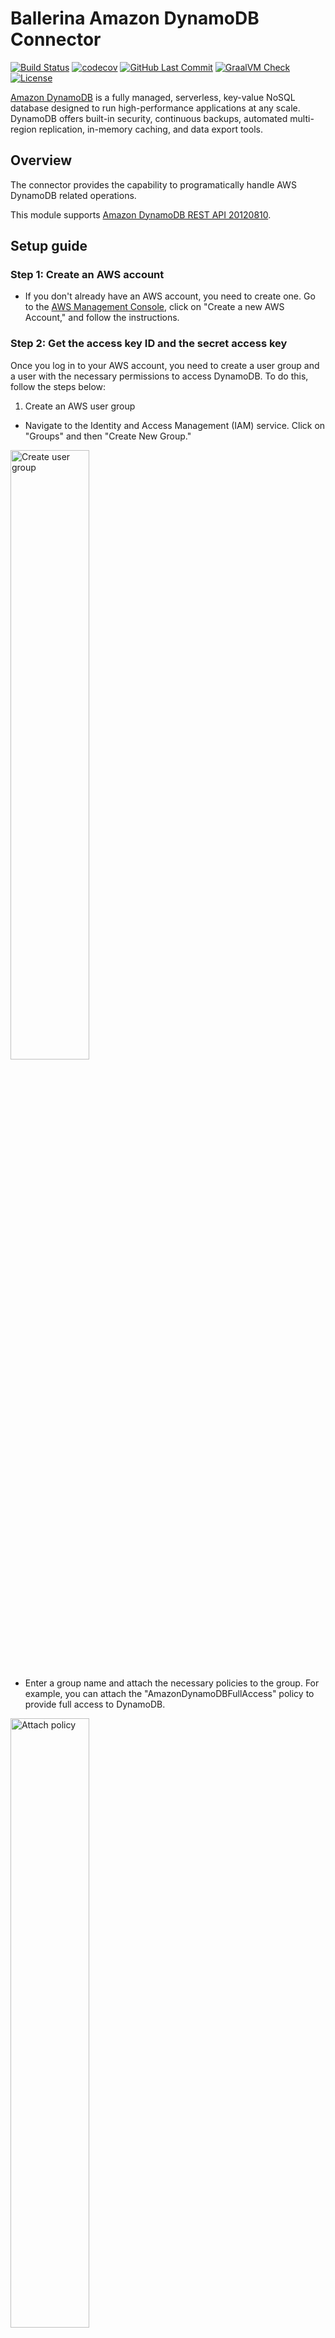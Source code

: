 # Ballerina Amazon DynamoDB Connector 
[![Build Status](https://github.com/ballerina-platform/module-ballerinax-aws.dynamodb/workflows/CI/badge.svg)](https://github.com/ballerina-platform/module-ballerinax-aws.dynamodb/actions?query=workflow%3ACI)
[![codecov](https://codecov.io/gh/ballerina-platform/module-ballerinax-aws.dynamodb/branch/main/graph/badge.svg)](https://codecov.io/gh/ballerina-platform/module-ballerinax-aws.dynamodb)
[![GitHub Last Commit](https://img.shields.io/github/last-commit/ballerina-platform/module-ballerinax-aws.dynamodb.svg)](https://github.com/ballerina-platform/module-ballerinax-aws.dynamodb./commits/master)
[![GraalVM Check](https://github.com/ballerina-platform/module-ballerinax-aws.dynamodb/actions/workflows/build-with-bal-test-native.yml/badge.svg)](https://github.com/ballerina-platform/module-ballerinax-aws.dynamodb/actions/workflows/build-with-bal-test-native.yml)
[![License](https://img.shields.io/badge/License-Apache%202.0-blue.svg)](https://opensource.org/licenses/Apache-2.0)

[Amazon DynamoDB](https://aws.amazon.com/dynamodb/) is a fully managed, serverless, key-value NoSQL database designed to run high-performance applications at any scale. DynamoDB offers built-in security, continuous backups, automated multi-region replication, in-memory caching, and data export tools.

## Overview

The connector provides the capability to programatically handle AWS DynamoDB related operations.

This module supports [Amazon DynamoDB REST API 20120810](https://docs.aws.amazon.com/amazondynamodb/latest/APIReference/Welcome.html).

## Setup guide

### Step 1: Create an AWS account
* If you don't already have an AWS account, you need to create one. Go to the [AWS Management Console](https://console.aws.amazon.com/console/home), click on "Create a new AWS Account," and follow the instructions.

### Step 2: Get the access key ID and the secret access key

Once you log in to your AWS account, you need to create a user group and a user with the necessary permissions to access DynamoDB. To do this, follow the steps below:

1. Create an AWS user group
* Navigate to the Identity and Access Management (IAM) service. Click on "Groups" and then "Create New Group."

<img src=https://raw.githubusercontent.com/ballerina-platform/module-ballerinax-aws.dynamodb/main/docs/resources/create-group.png alt="Create user group" width="50%">

* Enter a group name and attach the necessary policies to the group. For example, you can attach the "AmazonDynamoDBFullAccess" policy to provide full access to DynamoDB.

<img src=https://raw.githubusercontent.com/ballerina-platform/module-ballerinax-aws.dynamodb/main/docs/resources/create-group-policies.png alt="Attach policy" width="50%">

2. Create an IAM user

* In the IAM console, navigate to "Users" and click on "Add user."

<img src=https://raw.githubusercontent.com/ballerina-platform/module-ballerinax-aws.dynamodb/main/docs/resources/create-user.png alt="Add user" width="50%">

* Enter a username, tick the "Provide user access to the AWS Management Console - optional" checkbox, and click "I want to create an IAM user". This will enable programmatic access through access keys.

<img src=https://raw.githubusercontent.com/ballerina-platform/module-ballerinax-aws.dynamodb/main/docs/resources/create-group-policies.png alt="Create IAM user" width="50%">

* Click through the permissions setup, and add the user to the user group we previously created.

<img src=https://raw.githubusercontent.com/ballerina-platform/module-ballerinax-aws.dynamodb/main/docs/resources/create-user-set-permission.png alt="Attach user group" width="50%">

* Review the details and click "Create user."

<img src=https://raw.githubusercontent.com/ballerina-platform/module-ballerinax-aws.dynamodb/main/docs/resources/create-user-review.png alt="Review user" width="50%">

3. Generate access key ID and secret access key

* Once the user is created, you will see a success message. Navigate to the "Users" tab, and select the user you created.

<img src=https://raw.githubusercontent.com/ballerina-platform/module-ballerinax-aws.dynamodb/main/docs/resources/view-user.png alt="View User" width="50%">

* Click on the "Create access key" button to generate the access key ID and secret access key.

<img src=https://raw.githubusercontent.com/ballerina-platform/module-ballerinax-aws.dynamodb/main/docs/resources/create-access-key.png alt="Create access key" width="50%">

* Follow the steps and download the CSV file containing the credentials.

<img src=https://raw.githubusercontent.com/ballerina-platform/module-ballerinax-aws.dynamodb/main/docs/resources/download-access-key.png alt="Download credentials" width="50%">

## Quickstart

To use the `dynamodb` connector in your Ballerina application, modify the `.bal` file as follows:

### Step 1: Import the module
Import the `ballerinax/aws.dynamodb` package into your Ballerina project.
```ballerina
import ballerinax/aws.dynamodb;
```

### Step 2: Instantiate a new connector
Create a `dynamodb:ConnectionConfig` with the obtained access key id and secret access key to initialize the connector with it.
```ballerina
dynamodb:Client dynamoDb = check new ({
    awsCredentials: {
        accessKeyId: "ACCESS_KEY_ID",
        secretAccessKey: "SECRET_ACCESS_KEY"
    },
    region: "REGION"
});
```

### Step 3: Invoke the connector operation
Now, utilize the available connector operations.
```ballerina
public function main() returns error? {
    dynamodb:Client dynamoDb = ...//
    dynamodb:TableCreateInput tableInput = {
        TableName: "HighScores",
        AttributeDefinitions: [
            {AttributeName: "GameID", AttributeType: "S"},
            {AttributeName: "Score", AttributeType: "N"}
        ],
        KeySchema: [
            {AttributeName: "GameID", KeyType: "HASH"},
            {AttributeName: "Score", KeyType: "RANGE"}
        ],
        ProvisionedThroughput: {
            ReadCapacityUnits: 5,
            WriteCapacityUnits: 5
        }
    };
    _ = check dynamoDb->createTable(tableInput);
}
```

### Step 4: Run the Ballerina application

Use the following command to compile and run the Ballerina program.

```bash
bal run
```

## Examples

The `dynamodb` connector provides practical examples illustrating usage in various scenarios. Explore these [examples](https://github.com/ballerina-platform/module-ballerinax-aws.dynamodb/tree/master/examples), covering use cases like creating, reading, updating, deleting data from tables.

1. [Maintain a game score dashboard](https://github.com/ballerina-platform/module-ballerinax-aws.dynamodb/tree/master/examples/game-scores)
   This example shows how to use the DynamoDB APIs to manage a mobile gaming application dashboard that tracks high scores for different games.

For comprehensive information about the connector's functionality, configuration, and usage in Ballerina programs, refer to the `dynamodb` connector's reference guide in [Ballerina Central](https://central.ballerina.io/ballerinax/aws.dynamodb/latest).

## Issues and projects 

The **Issues** and **Projects** tabs are disabled for this repository as this is part of the Ballerina library. To report bugs, request new features, start new discussions, view project boards, etc., visit the Ballerina library [parent repository](https://github.com/ballerina-platform/ballerina-library). 

This repository only contains the source code for the package.

## Build from the source

### Prerequisites

1. Download and install Java SE Development Kit (JDK) version 17. You can download it from either of the following sources:

   * [Oracle JDK](https://www.oracle.com/java/technologies/downloads/)
   * [OpenJDK](https://adoptium.net/)

    > **Note:** After installation, remember to set the `JAVA_HOME` environment variable to the directory where JDK was installed.

2. Download and install [Ballerina Swan Lake](https://ballerina.io/).

3. Download and install [Docker](https://www.docker.com/get-started).

    > **Note**: Ensure that the Docker daemon is running before executing any tests.

### Build options

Execute the commands below to build from the source.

1. To build the package:
   ```
   ./gradlew clean build
   ```

2. To run the tests:
   ```
   ./gradlew clean test
   ```

3. To build the without the tests:
   ```
   ./gradlew clean build -x test
   ```

5. To debug package with a remote debugger:
   ```
   ./gradlew clean build -Pdebug=<port>
   ```

6. To debug with the Ballerina language:
   ```
   ./gradlew clean build -PbalJavaDebug=<port>
   ```

7. Publish the generated artifacts to the local Ballerina Central repository:
    ```
    ./gradlew clean build -PpublishToLocalCentral=true
    ```

8. Publish the generated artifacts to the Ballerina Central repository:
   ```
   ./gradlew clean build -PpublishToCentral=true
   ```

## Contribute to Ballerina

As an open-source project, Ballerina welcomes contributions from the community.

For more information, go to the [contribution guidelines](https://github.com/ballerina-platform/ballerina-lang/blob/master/CONTRIBUTING.md).

## Code of conduct

All the contributors are encouraged to read the [Ballerina Code of Conduct](https://ballerina.io/code-of-conduct).

## Useful links

* For more information go to the [`aws.dynamodb` package](https://lib.ballerina.io/ballerinax/aws.dynamodb/latest).
* For example demonstrations of the usage, go to [Ballerina By Examples](https://ballerina.io/learn/by-example/).
* Chat live with us via our [Discord server](https://discord.gg/ballerinalang).
* Post all technical questions on Stack Overflow with the [#ballerina](https://stackoverflow.com/questions/tagged/ballerina) tag.
